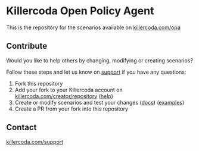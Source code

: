 # Killercoda Open Policy Agent

This is the repository for the scenarios available on [killercoda.com/opa](https://killercoda.com/opa)

## Contribute

Would you like to help others by changing, modifying or creating scenarios?

Follow these steps and let us know on [support](https://killercoda.com/support) if you have any questions:

1) Fork this repository
2) Add your fork to your Killercoda account on [killercoda.com/creator/repository](https://killercoda.com/creator/repository) ([help](https://killercoda.com/creators/get-started))
3) Create or modify scenarios and test your changes ([docs](https://killercoda.com/creators)) ([examples](https://github.com/killercoda/scenario-examples))
4) Create a PR from your fork into this repository


## Contact

[killercoda.com/support](https://killercoda.com/support)
